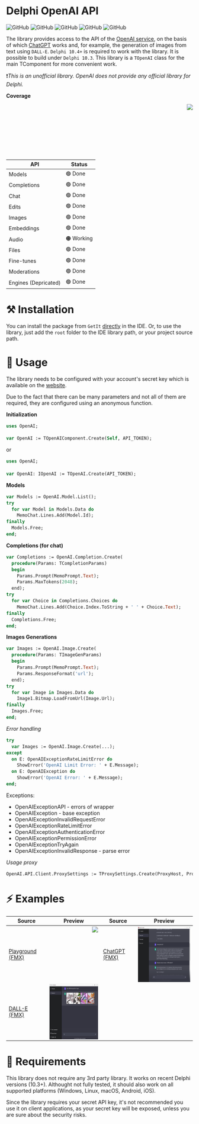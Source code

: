 # Delphi OpenAI API
![GitHub](https://img.shields.io/github/license/hemulgm/DelphiOpenAI)
![GitHub](https://img.shields.io/github/last-commit/hemulgm/DelphiOpenAI)
![GitHub](https://img.shields.io/badge/coverage-100%25-green)
![GitHub](https://img.shields.io/badge/IDE%20Version-Delphi%2010.4+-yellow)
![GitHub](https://img.shields.io/badge/platform-all%20platforms-green)

The library provides access to the API of the [OpenAI service](https://openai.com/api/), on the basis of which [ChatGPT](https://openai.com/blog/chatgpt) works and, for example, the generation of images from text using `DALL-E`.
`Delphi 10.4+` is required to work with the library. It is possible to build under `Delphi 10.3`.
This library is a `TOpenAI` class for the main TComponent for more convenient work.

❗*This is an unofficial library. OpenAI does not provide any official library for Delphi.*

**Coverage**

<img src="https://github.com/HemulGM/ChatGPT.API/blob/main/OpenAL-GPT3.png?raw=true" height="150" align="right">

|API|Status|
|---|---|
|Models|🟢 Done|
|Completions|🟢 Done|
|Chat|🟢 Done|
|Edits|🟢 Done|
|Images|🟢 Done|
|Embeddings|🟢 Done|
|Audio|🟠 Working|
|Files|🟢 Done|
|Fine-tunes|🟢 Done|
|Moderations|🟢 Done|
|Engines (Depricated)|🟢 Done|

# ⚒️ Installation

You can install the package from `GetIt` [directly](https://getitnow.embarcadero.com/openai-for-delphi) in the IDE. Or, to use the library, just add the `root` folder to the IDE library path, or your project source path.

# 🌳 Usage

The library needs to be configured with your account's secret key which is available on the [website](https://beta.openai.com/account/api-keys). 

Due to the fact that there can be many parameters and not all of them are required, they are configured using an anonymous function.

**Initialization**

```Pascal
uses OpenAI;

var OpenAI := TOpenAIComponent.Create(Self, API_TOKEN);
```

or 

```Pascal
uses OpenAI;

var OpenAI: IOpenAI := TOpenAI.Create(API_TOKEN);
```

**Models**
```Pascal
var Models := OpenAI.Model.List();
try
  for var Model in Models.Data do
    MemoChat.Lines.Add(Model.Id);
finally
  Models.Free;
end;
```

**Completions (for chat)**
```Pascal
var Completions := OpenAI.Completion.Create(
  procedure(Params: TCompletionParams)
  begin
    Params.Prompt(MemoPrompt.Text);
    Params.MaxTokens(2048);
  end);
try
  for var Choice in Completions.Choices do
    MemoChat.Lines.Add(Choice.Index.ToString + ' ' + Choice.Text);
finally
  Completions.Free;
end;
```

**Images Generations**
```Pascal
var Images := OpenAI.Image.Create(
  procedure(Params: TImageGenParams)
  begin
    Params.Prompt(MemoPrompt.Text);
    Params.ResponseFormat('url');
  end);
try
  for var Image in Images.Data do
    Image1.Bitmap.LoadFromUrl(Image.Url);
finally
  Images.Free;
end;
```

*Error handling*
```Pascal
try
  var Images := OpenAI.Image.Create(...);
except
  on E: OpenAIExceptionRateLimitError do
    ShowError('OpenAI Limit Error: ' + E.Message);
  on E: OpenAIException do
    ShowError('OpenAI Error: ' + E.Message);  
end;
```

Exceptions:
* OpenAIExceptionAPI - errors of wrapper
* OpenAIException - base exception
* OpenAIExceptionInvalidRequestError
* OpenAIExceptionRateLimitError
* OpenAIExceptionAuthenticationError
* OpenAIExceptionPermissionError
* OpenAIExceptionTryAgain
* OpenAIExceptionInvalidResponse - parse error

*Usage proxy*
```Pascal
OpenAI.API.Client.ProxySettings := TProxySettings.Create(ProxyHost, ProxyPort, ProxyUserName, ProxyPassword);
```

# ⚡ Examples
|Source|Preview|Source|Preview|
|---|---|---|---|
|[Playground (FMX)](https://github.com/HemulGM/DelphiOpenAIPlayground)|<img src="https://github.com/HemulGM/DelphiOpenAIPlayground/blob/main/preview.png?raw=true" height="150" align="right">|[ChatGPT (FMX)](https://github.com/HemulGM/ChatGPT)|<img src="https://github.com/HemulGM/ChatGPT/raw/main/preview.png?raw=true" height="150" align="right">|
|[DALL-E (FMX)](https://github.com/HemulGM/DALL-E)|<img src="https://github.com/HemulGM/DALL-E/raw/main/Res/preview.jpg?raw=true" height="150" align="right">|||

# 🚳 Requirements
This library does not require any 3rd party library. It works on recent Delphi versions (10.3+). Althought not fully tested, it should also work on all supported platforms (Windows, Linux, macOS, Android, iOS).

Since the library requires your secret API key, it's not recommended you use it on client applications, as your secret key will be exposed, unless you are sure about the security risks.
